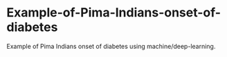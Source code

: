 # Example-of-Pima-Indians-onset-of-diabetes
Example of Pima Indians onset of diabetes using machine/deep-learning.
